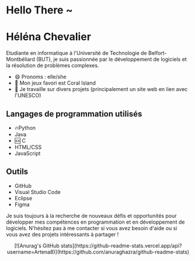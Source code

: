 # Hello There ~
# Héléna Chevalier

Etudiante en informatique à l'Université de Technologie de Belfort-Montbéliard (BUT), je suis passionnée par le développement de logiciels et la résolution de problèmes complexes.

- 😄 Pronoms :  elle/she
- 🌱 Mon jeux favori est Coral Island
- 🔭 Je travaille sur divers projets (principalement un site web en lien avec l'UNESCO)

## Langages de programmation utilisés

- 🔥Python
- Java
- 🆘 C
- HTML/CSS
- JavaScript

## Outils

- GitHub
- Visual Studio Code
- Eclipse
- Figma

Je suis toujours à la recherche de nouveaux défis et opportunités pour développer mes compétences en programmation et en développement de logiciels. N'hésitez pas à me contacter si vous avez besoin d'aide ou si vous avez des projets intéressants à partager !

<p align="center">
[![Anurag's GitHub stats](https://github-readme-stats.vercel.app/api?username=Artena8)](https://github.com/anuraghazra/github-readme-stats)
</p>
